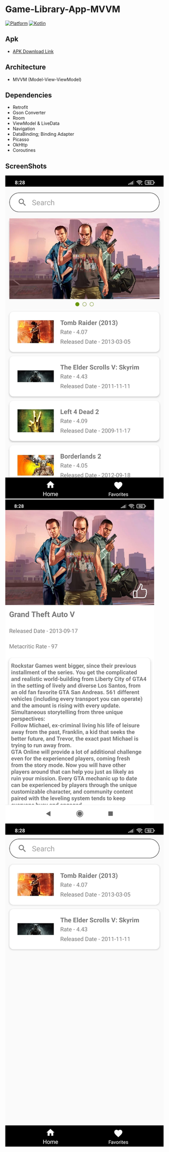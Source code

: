 # Game-Library-App-MVVM
[![Platform](https://img.shields.io/badge/platform-Android-green.svg)](http://developer.android.com/index.html) [![Kotlin](https://img.shields.io/badge/kotlin-1.5.0-orange.svg)](http://kotlinlang.org)

## Apk 
* [APK Download Link](https://drive.google.com/file/d/1pHtZQFi90DsA58h9wu7ZG7-TMbB0GIft/view?usp=sharing)

## Architecture

* MVVM (Model-View-ViewModel)

## Dependencies

* Retrofit
* Gson Converter
* Room
* ViewModel & LiveData
* Navigation 
* DataBinding; Binding Adapter
* Picasso
* OkHttp
* Coroutines

## ScreenShots 
![1](/screenshots/1.jpeg)
![2](/screenshots/3.jpeg)
![3](/screenshots/2.jpeg)
